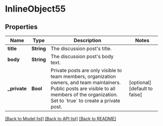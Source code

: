 # InlineObject55

## Properties
Name | Type | Description | Notes
------------ | ------------- | ------------- | -------------
**title** | **String** | The discussion post&#39;s title. | 
**body** | **String** | The discussion post&#39;s body text. | 
**_private** | **Bool** | Private posts are only visible to team members, organization owners, and team maintainers. Public posts are visible to all members of the organization. Set to &#x60;true&#x60; to create a private post. | [optional] [default to false]

[[Back to Model list]](../README.md#documentation-for-models) [[Back to API list]](../README.md#documentation-for-api-endpoints) [[Back to README]](../README.md)


